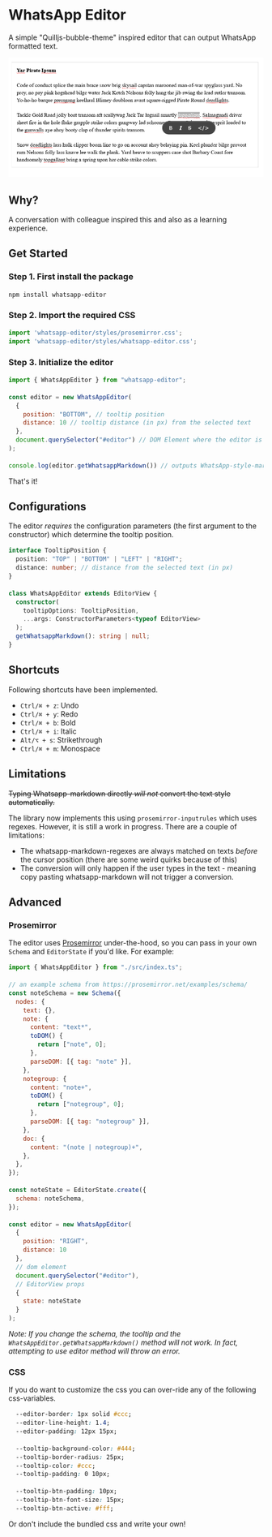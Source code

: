 # WhatsApp Editor

A simple "Quilljs-bubble-theme" inspired editor that can output WhatsApp formatted text.

![WhatsApp Editor](./public/editor.png)

## Why?

A conversation with colleague inspired this and also as a learning experience.

## Get Started

### Step 1. First install the package

```
npm install whatsapp-editor 
```

### Step 2. Import the required CSS

```js
import 'whatsapp-editor/styles/prosemirror.css';
import 'whatsapp-editor/styles/whatsapp-editor.css';
```

### Step 3. Initialize the editor

```js
import { WhatsAppEditor } from "whatsapp-editor";

const editor = new WhatsAppEditor(
  {
    position: "BOTTOM", // tooltip position
    distance: 10 // tooltip distance (in px) from the selected text
  },
  document.querySelector("#editor") // DOM Element where the editor is to be mounted
);

console.log(editor.getWhatsappMarkdown()) // outputs WhatsApp-style-markdown string
```

That's it!

## Configurations

The editor _requires_ the configuration parameters (the first argument to the constructor) which determine the tooltip position.

```ts
interface TooltipPosition {
  position: "TOP" | "BOTTOM" | "LEFT" | "RIGHT";
  distance: number; // distance from the selected text (in px)
}

class WhatsAppEditor extends EditorView {
  constructor(
    tooltipOptions: TooltipPosition, 
    ...args: ConstructorParameters<typeof EditorView>
  );
  getWhatsappMarkdown(): string | null;
}
```

## Shortcuts

Following shortcuts have been implemented.

- `Ctrl/⌘ + z`: Undo
- `Ctrl/⌘ + y`: Redo
- `Ctrl/⌘ + b`: Bold
- `Ctrl/⌘ + i`: Italic
- `Alt/⌥ + s`: Strikethrough
- `Ctrl/⌘ + m`: Monospace

## Limitations

~~Typing Whatsapp-markdown directly _will not_ convert the text style automatically.~~

The library now implements this using `prosemirror-inputrules` which uses regexes. However, it is still a work in progress. There are a couple of limitations:

- The whatsapp-markdown-regexes are always matched on texts _before_ the cursor position (there are some weird quirks because of this)
- The conversion will only happen if the user types in the text - meaning copy pasting whatsapp-markdown will not trigger a conversion.

## Advanced

### Prosemirror

The editor uses [Prosemirror](https://prosemirror.net/) under-the-hood, so you can pass in your own `Schema` and `EditorState` if you'd like. For example:

```js
import { WhatsAppEditor } from "./src/index.ts";

// an example schema from https://prosemirror.net/examples/schema/
const noteSchema = new Schema({
  nodes: {
    text: {},
    note: {
      content: "text*",
      toDOM() {
        return ["note", 0];
      },
      parseDOM: [{ tag: "note" }],
    },
    notegroup: {
      content: "note+",
      toDOM() {
        return ["notegroup", 0];
      },
      parseDOM: [{ tag: "notegroup" }],
    },
    doc: {
      content: "(note | notegroup)+",
    },
  },
});

const noteState = EditorState.create({
  schema: noteSchema,
});

const editor = new WhatsAppEditor(
  {
    position: "RIGHT",
    distance: 10 
  },
  // dom element
  document.querySelector("#editor"),
  // EditorView props
  { 
    state: noteState 
  }
);
```

_Note: If you change the schema, the tooltip and the `WhatsAppEditor.getWhatsappMarkdown()` method will not work. In fact, attempting to use editor method will throw an error._

### CSS

If you do want to customize the css you can over-ride any of the following css-variables.

```css
  --editor-border: 1px solid #ccc;
  --editor-line-height: 1.4;
  --editor-padding: 12px 15px;

  --tooltip-background-color: #444;
  --tooltip-border-radius: 25px;
  --tooltip-color: #ccc;
  --tooltip-padding: 0 10px;

  --tooltip-btn-padding: 10px;
  --tooltip-btn-font-size: 15px;
  --tooltip-btn-active: #fff;
```

Or don't include the bundled css and write your own!